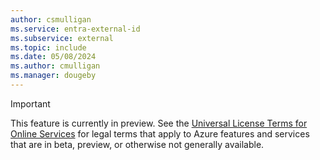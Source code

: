 ```yaml
---
author: csmulligan
ms.service: entra-external-id
ms.subservice: external
ms.topic: include
ms.date: 05/08/2024
ms.author: cmulligan
ms.manager: dougeby
---
```

> [!IMPORTANT]
> This feature is currently in preview. See the [Universal License Terms for Online Services](https://www.microsoft.com/licensing/terms/product/ForOnlineServices/all) for legal terms that apply to Azure features and services that are in beta, preview, or otherwise not generally available.